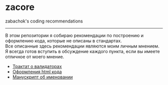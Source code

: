 # zacore
zabachok's coding recommendations

----------------------------

В этом репозитории я собираю рекомендации по построению и оформлению кода,
которые не описаны в стандартах.  
Все описанные здесь рекомендации являются моим личным мнением. Я всегда готов вступить 
в обсуждение каждого пункта, если вы имеете отличное от моего мнение.

* [Трактат о валидаторах](validators.md)
* [Оформления html кода](html.md)
* [Манускрипт об именовании](codestyle-php.md)
